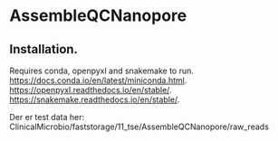 # AssembleQCNanopore

## Installation. 
Requires conda, openpyxl and snakemake to run.  
https://docs.conda.io/en/latest/miniconda.html. 
https://openpyxl.readthedocs.io/en/stable/.  
https://snakemake.readthedocs.io/en/stable/. 

Der er test data her:
ClinicalMicrobio/faststorage/11_tse/AssembleQCNanopore/raw_reads
